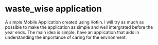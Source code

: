 # waste_wise application
A simple Mobile Application created using Kotlin.
I will try as much as possible to make the application as simple and well intergrated before the year ends.
The main idea is simple, have an application that aids in understanding the importance of caring for the environment.